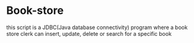 # Book-store

this script is a JDBC(Java database connectivity) program where a book store clerk can insert, update, delete or search for a specific book
